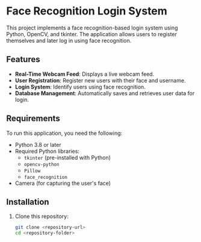 # Face Recognition Login System

This project implements a face recognition-based login system using Python, OpenCV, and tkinter. The application allows users to register themselves and later log in using face recognition.

## Features

- **Real-Time Webcam Feed**: Displays a live webcam feed.
- **User Registration**: Register new users with their face and username.
- **Login System**: Identify users using face recognition.
- **Database Management**: Automatically saves and retrieves user data for login.

## Requirements

To run this application, you need the following:

- Python 3.8 or later
- Required Python libraries:
  - `tkinter` (pre-installed with Python)
  - `opencv-python`
  - `Pillow`
  - `face_recognition`
- Camera (for capturing the user's face)

## Installation

1. Clone this repository:
   ```bash
   git clone <repository-url>
   cd <repository-folder>
